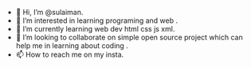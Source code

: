 - 👋 Hi, I’m @sulaiman.
- 👀 I’m interested in learning programing and web .
- 🌱 I’m currently learning web dev html css js xml.
- 💞️ I’m looking to collaborate on simple open source project which can help me in learning about coding .
- 📫 How to reach me on my insta.

<!---
sulaimanki/sulaimanki is a ✨ special ✨ repository because its `README.md` (this file) appears on your GitHub profile.
You can click the Preview link to take a look at your changes.
--->
